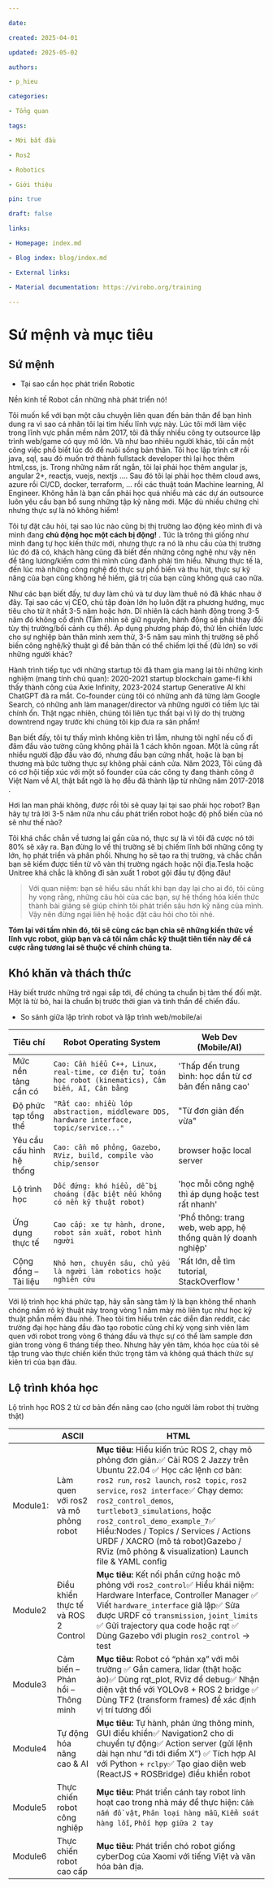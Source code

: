 ```yaml
---

date:

created: 2025-04-01

updated: 2025-05-02

authors:

- p_hieu

categories:

- Tổng quan

tags:

- Mới bắt đầu

- Ros2

- Robotics

- Giới thiệu

pin: true

draft: false

links:

- Homepage: index.md

- Blog index: blog/index.md

- External links:

- Material documentation: https://virobo.org/training

---
```


# Sứ mệnh và mục tiêu

  

## Sứ mệnh

  

- Tại sao cần học phát triển Robotic

Nền kinh tế Robot cần những nhà phát triển nó!

  

Tôi muốn kể với bạn một câu chuyện liên quan đến bản thân để bạn hình dung ra vì sao cá nhân tôi lại tìm hiểu lĩnh vực này. Lúc tôi mới làm việc trong lĩnh vực phần mềm năm 2017, tôi đã thấy nhiều công ty outsource lập trình web/game có quy mô lớn. Và như bao nhiêu người khác, tôi cần một công việc phổ biết lúc đó để nuôi sống bản thân. Tôi học lập trình c# rồi java, sql, sau đó muốn trở thành fullstack developer thì lại học thêm html,css, js. Trong những năm rất ngắn, tôi lại phải học thêm angular js, angular 2+, reactjs, vuejs, nextjs .... Sau đó tôi lại phải học thêm cloud aws, azure rồi CI/CD, docker, terraform,  ... rồi các thuật toán Machine learning, AI Engineer. Không hẳn là bạn cần phải học quá nhiều mà các dự án outsource luôn yêu cầu bạn bổ sung những tập kỹ năng mới. Mặc dù nhiều chứng chỉ nhưng thực sự là nó không hiếm!

  

Tôi tự đặt câu hỏi, tại sao lúc nào cũng bị thị trường lao động kéo mình đi và mình đang **chủ động học một cách bị động!** . Tức là trông thì giống như mình đang tự học kiến thức mới, nhưng thực ra nó là nhu cầu của thị trường lúc đó đã có, khách hàng cũng đã biết đến những công nghệ như vậy nên để tăng lương/kiếm cơm thì mình cũng đành phải tìm hiểu. Nhưng thực tế là, đến lúc mà những công nghệ đó thực sự phổ biến và thu hút, thực sự kỹ năng của bạn cũng không hề hiếm, giá trị của bạn cũng không quá cao nữa.

  

Như các bạn biết đấy, tư duy làm chủ và tư duy làm thuê nó đã khác nhau ở đây. Tại sao các vị CEO, chủ tập đoàn lớn họ luôn đặt ra phương hướng, mục tiêu cho từ ít nhất 3-5 năm hoặc hơn. Dĩ nhiên là cách hành động trong 3-5 năm đó không cố định (Tầm nhìn sẽ giữ nguyên, hành động sẽ phải thay đổi tùy thị trường/bối cảnh cụ thể). Áp dụng phương pháp đó, thử lên chiến lược cho sự nghiệp bản thân mình xem thử, 3-5 năm sau mình thị trường sẽ phổ biến công nghệ/kỹ thuật gì để bản thân có thể chiếm lợi thế (đủ lớn) so với những người khác?

  

Hành trình tiếp tục với những startup tôi đã tham gia mang lại tôi những kinh nghiệm (mang tính chủ quan): 2020-2021 startup blockchain game-fi khi thấy thành công của Axie Infinity, 2023-2024 startup Generative AI khi ChatGPT đã ra mắt. Co-founder cùng tôi có những anh đã từng làm Google Search, có những anh làm manager/director và những người có tiềm lực tài chính ổn. Thật ngạc nhiên, chúng tôi liên tục thất bại vì lý do thị trường downtrend ngay trước khi chúng tôi kịp đưa ra sản phẩm!

Bạn biết đấy, tôi tự thấy mình không kiên trì lắm, nhưng tôi nghĩ nếu cố đi đâm đầu vào tường cũng không phải là 1 cách khôn ngoan. Một là cũng rất nhiều người đập đầu vào đó, nhưng đầu bạn cứng nhất, hoặc là bạn bị thương mà bức tường thực sự không phải cánh cửa. Năm 2023, Tôi cũng đã có cơ hội tiếp xúc với một số founder của các công ty đang thành công ở Việt Nam về AI, thật bất ngờ là họ đều đã thành lập từ những năm 2017-2018 .


Hơi lan man phải không, được rồi tôi sẽ quay lại tại sao phải học robot? Bạn hãy tự trả lời 3-5 năm nữa nhu cầu phát triển robot hoặc độ phổ biến của nó sẽ như thế nào?

Tôi khá chắc chắn về tương lai gần của nó, thực sự là vì tôi đã cược nó tới 80% sẽ xãy ra. Bạn đừng lo về thị trường sẽ bị chiếm lĩnh bởi những công ty lớn, họ phát triển và phân phối. Nhưng họ sẽ tạo ra thị trường, và chắc chắn bạn sẽ kiếm được tiền từ vô vàn thị trường ngách hoặc nội địa.Tesla hoặc Unitree khá chắc là không đi sản xuất 1 robot gội đầu tự động đâu!

  

>Với quan niệm: bạn sẽ hiểu sâu nhất khi bạn dạy lại cho ai đó, tôi cũng hy vọng rằng, những câu hỏi của các bạn, sự hệ thống hóa kiến thức thành bài giảng sẽ giúp chính tôi phát triển sâu hơn kỹ năng của mình. Vậy nên đừng ngại liên hệ hoặc đặt câu hỏi cho tôi nhé.

  

**Tóm lại với tầm nhìn đó, tôi sẽ cùng các bạn chia sẽ những kiến thức về lĩnh vực robot, giúp bạn và cả tôi nắm chắc kỹ thuật tiên tiến này để cá cược rằng tương lai sẽ thuộc về chính chúng ta.**

  

## Khó khăn và thách thức

  
Hãy biết trước những trở ngại sắp tới, để chúng ta chuẩn bị tâm thế đối mặt. Một là từ bỏ, hai là chuẩn bị trước thời gian và tinh thần để chiến đấu.

- So sánh giữa lập trình robot và lập trình web/mobile/ai

  
|     Tiêu chí   |Robot Operating System         |Web Dev (Mobile/AI)                         |
|----------------|-------------------------------|-----------------------------|
|Mức nền tảng cần có|`Cao: Cần hiểu C++, Linux, real-time, cơ điện tử, toán học robot (kinematics), Cảm biến, AI, Cân bằng`            |'Thấp đến trung bình: học dần từ cơ bản đến nâng cao'            |
|Độ phức tạp tổng thể|`"Rất cao: nhiều lớp abstraction, middleware DDS, hardware interface, topic/service..."`            |"Từ đơn giản đến vừa"            |
|Yêu cầu cấu hình hệ thống|`Cao: cần mô phỏng, Gazebo, RViz, build, compile vào chip/sensor`| browser hoặc local server|
|Lộ trình học|`Dốc đứng: khó hiểu, dễ bị choáng (đặc biệt nếu không có nền kỹ thuật robot)`            |'học mỗi công nghệ thì áp dụng hoặc test rất nhanh'  
|Ứng dụng thực tế|`Cao cấp: xe tự hành, drone, robot sản xuất, robot hình người`            |'Phổ thông: trang web, web app, hệ thống quản lý doanh nghiệp' 
|Cộng đồng – Tài liệu|`Nhỏ hơn, chuyên sâu, chủ yếu là người làm robotics hoặc nghiên cứu`            |'Rất lớn, dễ tìm tutorial, StackOverflow ' 

Với lộ trình học khá phức tạp, hãy sẵn sàng tâm lý là bạn không thể nhanh chóng nắm rõ kỹ thuật này trong vòng 1 năm mày mò liên tục như học kỹ thuật phần mềm đâu nhé. 
Theo tôi tìm hiểu trên các diễn đàn reddit, các trường đại học hàng đầu đào tạo robotic cũng chỉ kỳ vọng sinh viên làm quen với robot trong vòng 6 tháng đầu và thực sự có thể làm sample đơn giản trong vòng 6 tháng tiếp theo. Nhưng hãy yên tâm, khóa học của tôi sẽ tập trung vào thực chiến kiến thức trọng tâm và không quá thách thức sự kiên trì của bạn đâu.


## Lộ trình khóa học

Lộ trình học ROS 2 từ cơ bản đến nâng cao (cho người làm robot thị trường thật)

|                |ASCII                          |HTML                         |
|----------------|-------------------------------|-----------------------------|
|Module1: |Làm quen với ros2 và mô phỏng robot            |**Mục tiêu:** Hiểu kiến trúc ROS 2, chạy mô phỏng đơn giản.✅ Cài ROS 2 Jazzy trên Ubuntu 22.04 ✅ Học các lệnh cơ bản: `ros2 run`, `ros2 launch`, `ros2 topic`, `ros2 service`, `ros2 interface`✅ Chạy demo: `ros2_control_demos`, `turtlebot3_simulations`, hoặc `ros2_control_demo_example_7`✅ Hiểu:Nodes / Topics / Services / Actions URDF / XACRO (mô tả robot)Gazebo / RViz (mô phỏng & visualization) Launch file & YAML config            |
|Module2         |Điều khiển thực tế và ROS 2 Control            |**Mục tiêu:** Kết nối phần cứng hoặc mô phỏng với `ros2_control`✅ Hiểu khái niệm: Hardware Interface, Controller Manager ✅ Viết `hardware_interface` giả lập✅ Sửa được URDF có `transmission`, `joint_limits` ✅ Gửi trajectory qua code hoặc rqt ✅ Dùng Gazebo với plugin `ros2_control` → test            |
|Module3|Cảm biến – Phản hồi – Thông minh | **Mục tiêu:** Robot có “phản xạ” với môi trường ✅ Gắn camera, lidar (thật hoặc ảo)✅ Dùng rqt_plot, RViz để debug✅ Nhận diện vật thể với YOLOv8 + ROS 2 bridge ✅ Dùng TF2 (transform frames) để xác định vị trí tương đối|
|Module4|Tự động hóa nâng cao & AI | **Mục tiêu:** Tự hành, phản ứng thông minh, GUI điều khiển✅ Navigation2 cho di chuyển tự động✅ Action server (gửi lệnh dài hạn như “đi tới điểm X”) ✅ Tích hợp AI với Python + `rclpy`✅ Tạo giao diện web (ReactJS + ROSBridge) điều khiển robot|
|Module5|Thực chiến robot công nghiệp | **Mục tiêu:**  Phát triển cánh tay robot linh hoạt cao trong nhà máy để thực hiện: `Cầm nắm đồ vật`, `Phân loại hàng mẫu`, `Kiểm soát hàng lỗi`, `Phối hợp giữa 2 tay`|
|Module6|Thực chiến robot cao cấp | **Mục tiêu:**  Phát triển chó robot giống cyberDog của Xaomi với tiếng Việt và văn hóa bản địa.|

